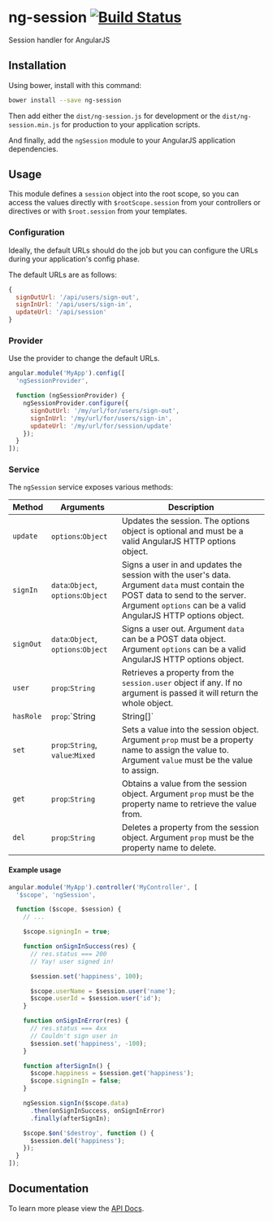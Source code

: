 # ng-session [![Build Status](https://travis-ci.org/FinalDevStudio/ng-session.svg?branch=master)](https://travis-ci.org/FinalDevStudio/ng-session)

Session handler for AngularJS

## Installation

Using bower, install with this command:

```sh
bower install --save ng-session
```

Then add either the `dist/ng-session.js` for development or the `dist/ng-session.min.js` for production to your application scripts.

And finally, add the `ngSession` module to your AngularJS application dependencies.

## Usage

This module defines a `session` object into the root scope, so you can access the values directly with `$rootScope.session` from your controllers or directives or with `$root.session` from your templates.

### Configuration

Ideally, the default URLs should do the job but you can configure the URLs during your application's config phase.

The default URLs are as follows:

```javascript
{
  signOutUrl: '/api/users/sign-out',
  signInUrl: '/api/users/sign-in',
  updateUrl: '/api/session'
}
```

### Provider

Use the provider to change the default URLs.

```javascript
angular.module('MyApp').config([
  'ngSessionProvider',

  function (ngSessionProvider) {
    ngSessionProvider.configure({
      signOutUrl: '/my/url/for/users/sign-out',
      signInUrl: '/my/url/for/users/sign-in',
      updateUrl: '/my/url/for/session/update'
    });
  }
]);
```

### Service

The `ngSession` service exposes various methods:

Method    | Arguments                           | Description
--------- | ----------------------------------- | ------------------------------------------------------------------------------------------------------------------------------------------------------------------------------------------------
`update`  | `options`:`Object`                  | Updates the session. The options object is optional and must be a valid AngularJS HTTP options object.
`signIn`  | `data`:`Object`, `options`:`Object` | Signs a user in and updates the session with the user's data. Argument `data` must contain the POST data to send to the server. Argument `options` can be a valid AngularJS HTTP options object.
`signOut` | `data`:`Object`, `options`:`Object` | Signs a user out. Argument `data` can be a POST data object. Argument `options` can be a valid AngularJS HTTP options object.
`user`    | `prop`:`String`                     | Retrieves a property from the `session.user` object if any. If no argument is passed it will return the whole object.
`hasRole` | `prop`:`String                      | String[]`                                                                                                                                                                                        | Checks if the current user has any or all of the provided roles.
`set`     | `prop`:`String`, `value`:`Mixed`    | Sets a value into the session object. Argument `prop` must be a property name to assign the value to. Argument `value` must be the value to assign.
`get`     | `prop`:`String`                     | Obtains a value from the session object. Argument `prop` must be the property name to retrieve the value from.
`del`     | `prop`:`String`                     | Deletes a property from the session object. Argument `prop` must be the property name to delete.

#### Example usage

```javascript
angular.module('MyApp').controller('MyController', [
  '$scope', 'ngSession',

  function ($scope, $session) {
    // ...

    $scope.signingIn = true;

    function onSignInSuccess(res) {
      // res.status === 200
      // Yay! user signed in!

      $session.set('happiness', 100);

      $scope.userName = $session.user('name');
      $scope.userId = $session.user('id');
    }

    function onSignInError(res) {
      // res.status === 4xx
      // Couldn't sign user in
      $session.set('happiness', -100);
    }

    function afterSignIn() {
      $scope.happiness = $session.get('happiness');      
      $scope.signingIn = false;
    }

    ngSession.signIn($scope.data)
      .then(onSignInSuccess, onSignInError)
      .finally(afterSignIn);

    $scope.$on('$destroy', function () {
      $session.del('happiness');
    });
  }
]);
```

## Documentation

To learn more please view the [API Docs](docs/ng-session.md).
